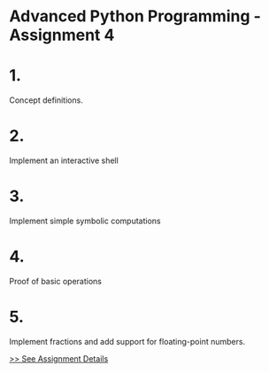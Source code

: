 # Advanced Python Programming - Assignment 4

# 1. 
Concept definitions.

# 2. 
Implement an interactive shell

# 3. 
Implement simple symbolic computations

# 4. 
Proof of basic operations

# 5. 
Implement fractions and add support for floating-point numbers.

[>> See Assignment Details ](https://github.com/Gbolly007/AdvancedPython/tree/master/Assignment6/Assignment_6.pdf) 

